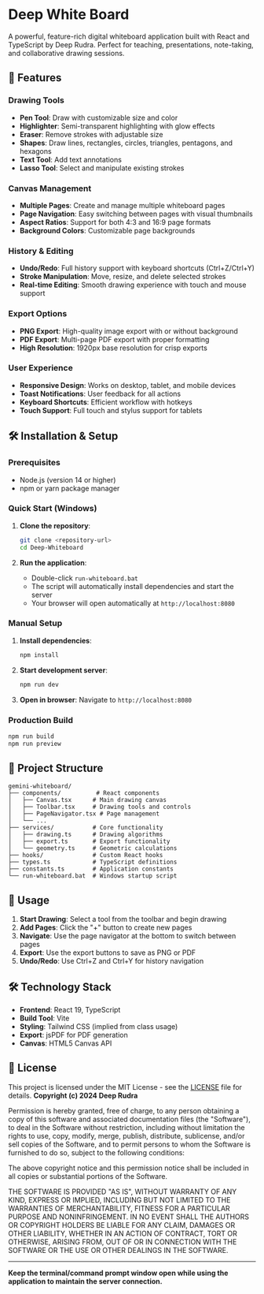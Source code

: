
# Deep White Board

A powerful, feature-rich digital whiteboard application built with React and TypeScript by Deep Rudra. Perfect for teaching, presentations, note-taking, and collaborative drawing sessions.

## 🚀 Features

### Drawing Tools
- **Pen Tool**: Draw with customizable size and color
- **Highlighter**: Semi-transparent highlighting with glow effects
- **Eraser**: Remove strokes with adjustable size
- **Shapes**: Draw lines, rectangles, circles, triangles, pentagons, and hexagons
- **Text Tool**: Add text annotations
- **Lasso Tool**: Select and manipulate existing strokes

### Canvas Management
- **Multiple Pages**: Create and manage multiple whiteboard pages
- **Page Navigation**: Easy switching between pages with visual thumbnails
- **Aspect Ratios**: Support for both 4:3 and 16:9 page formats
- **Background Colors**: Customizable page backgrounds

### History & Editing
- **Undo/Redo**: Full history support with keyboard shortcuts (Ctrl+Z/Ctrl+Y)
- **Stroke Manipulation**: Move, resize, and delete selected strokes
- **Real-time Editing**: Smooth drawing experience with touch and mouse support

### Export Options
- **PNG Export**: High-quality image export with or without background
- **PDF Export**: Multi-page PDF export with proper formatting
- **High Resolution**: 1920px base resolution for crisp exports

### User Experience
- **Responsive Design**: Works on desktop, tablet, and mobile devices
- **Toast Notifications**: User feedback for all actions
- **Keyboard Shortcuts**: Efficient workflow with hotkeys
- **Touch Support**: Full touch and stylus support for tablets

## 🛠️ Installation & Setup

### Prerequisites
- Node.js (version 14 or higher)
- npm or yarn package manager

### Quick Start (Windows)
1. **Clone the repository**:
   ```bash
   git clone <repository-url>
   cd Deep-Whiteboard
   ```

2. **Run the application**:
   - Double-click `run-whiteboard.bat` 
   - The script will automatically install dependencies and start the server
   - Your browser will open automatically at `http://localhost:8080`

### Manual Setup
1. **Install dependencies**:
   ```bash
   npm install
   ```

2. **Start development server**:
   ```bash
   npm run dev
   ```

3. **Open in browser**:
   Navigate to `http://localhost:8080`

### Production Build
```bash
npm run build
npm run preview
```

## 📁 Project Structure

```
gemini-whiteboard/
├── components/          # React components
│   ├── Canvas.tsx      # Main drawing canvas
│   ├── Toolbar.tsx     # Drawing tools and controls
│   ├── PageNavigator.tsx # Page management
│   └── ...
├── services/           # Core functionality
│   ├── drawing.ts      # Drawing algorithms
│   ├── export.ts       # Export functionality
│   └── geometry.ts     # Geometric calculations
├── hooks/              # Custom React hooks
├── types.ts            # TypeScript definitions
├── constants.ts        # Application constants
└── run-whiteboard.bat  # Windows startup script
```

## 🎨 Usage

1. **Start Drawing**: Select a tool from the toolbar and begin drawing
2. **Add Pages**: Click the "+" button to create new pages
3. **Navigate**: Use the page navigator at the bottom to switch between pages
4. **Export**: Use the export buttons to save as PNG or PDF
5. **Undo/Redo**: Use Ctrl+Z and Ctrl+Y for history navigation

## 🛠️ Technology Stack

- **Frontend**: React 19, TypeScript
- **Build Tool**: Vite
- **Styling**: Tailwind CSS (implied from class usage)
- **Export**: jsPDF for PDF generation
- **Canvas**: HTML5 Canvas API

  
## 📝 License

This project is licensed under the MIT License - see the [LICENSE](LICENSE) file for details.
**Copyright (c) 2024 Deep Rudra**

Permission is hereby granted, free of charge, to any person obtaining a copy of this software and associated documentation files (the "Software"), to deal in the Software without restriction, including without limitation the rights to use, copy, modify, merge, publish, distribute, sublicense, and/or sell copies of the Software, and to permit persons to whom the Software is furnished to do so, subject to the following conditions:

The above copyright notice and this permission notice shall be included in all copies or substantial portions of the Software.

THE SOFTWARE IS PROVIDED "AS IS", WITHOUT WARRANTY OF ANY KIND, EXPRESS OR IMPLIED, INCLUDING BUT NOT LIMITED TO THE WARRANTIES OF MERCHANTABILITY, FITNESS FOR A PARTICULAR PURPOSE AND NONINFRINGEMENT. IN NO EVENT SHALL THE AUTHORS OR COPYRIGHT HOLDERS BE LIABLE FOR ANY CLAIM, DAMAGES OR OTHER LIABILITY, WHETHER IN AN ACTION OF CONTRACT, TORT OR OTHERWISE, ARISING FROM, OUT OF OR IN CONNECTION WITH THE SOFTWARE OR THE USE OR OTHER DEALINGS IN THE SOFTWARE.

---

**Keep the terminal/command prompt window open while using the application to maintain the server connection.**
